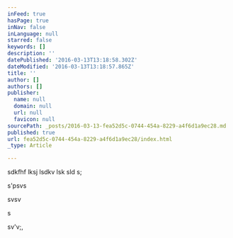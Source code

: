 ```yaml
---
inFeed: true
hasPage: true
inNav: false
inLanguage: null
starred: false
keywords: []
description: ''
datePublished: '2016-03-13T13:18:58.302Z'
dateModified: '2016-03-13T13:18:57.865Z'
title: ''
author: []
authors: []
publisher:
  name: null
  domain: null
  url: null
  favicon: null
sourcePath: _posts/2016-03-13-fea52d5c-0744-454a-8229-a4f6d1a9ec28.md
published: true
url: fea52d5c-0744-454a-8229-a4f6d1a9ec28/index.html
_type: Article

---
```

sdkfhf lksj  lsdkv lsk sld s;

s'psvs

svsv

s

sv'v;,